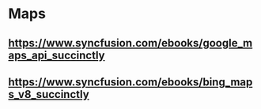 # Maps

## https://www.syncfusion.com/ebooks/google_maps_api_succinctly
## https://www.syncfusion.com/ebooks/bing_maps_v8_succinctly
